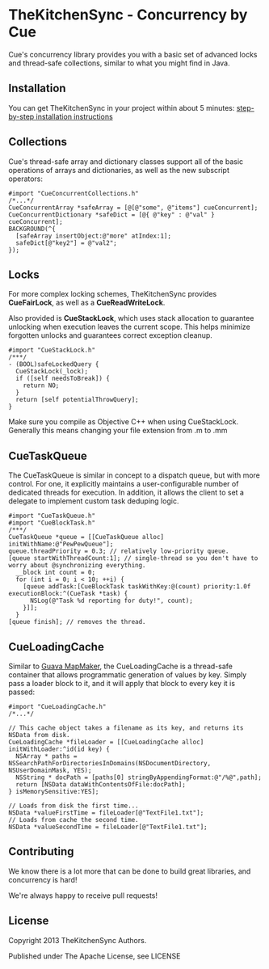TheKitchenSync - Concurrency by Cue
===========================

Cue's concurrency library provides you with a basic set of advanced locks and thread-safe collections, similar to what you might find in Java. 

## Installation
You can get TheKitchenSync in your project within about 5 minutes: [step-by-step installation instructions](/Documentation/INSTALL.md)

## Collections
Cue's thread-safe array and dictionary classes support all of the basic operations of arrays and dictionaries, 
as well as the new subscript operators:
~~~~~~~~~~~~~~~~~~~~~~~~~~~~~~~~.objc
#import "CueConcurrentCollections.h"
/*...*/
CueConcurrentArray *safeArray = [@[@"some", @"items"] cueConcurrent];
CueConcurrentDictionary *safeDict = [@{ @"key" : @"val" } cueConcurrent];
BACKGROUND(^{
  [safeArray insertObject:@"more" atIndex:1];
  safeDict[@"key2"] = @"val2";
});
~~~~~~~~~~~~~~~~~~~~~~~~~~~~~~~~

## Locks
For more complex locking schemes, TheKitchenSync provides __CueFairLock__, as well as a __CueReadWriteLock__.

Also provided is __CueStackLock__, which uses stack allocation to guarantee unlocking when execution leaves the current scope.
This helps minimize forgotten unlocks and guarantees correct exception cleanup.

~~~~~~~~~~~~~~~~~~~~~~~~~~~~~~~~.objc
#import "CueStackLock.h"
/***/
- (BOOL)safeLockedQuery {
  CueStackLock(_lock);
  if ([self needsToBreak]) {
    return NO;
  }
  return [self potentialThrowQuery];  
}
~~~~~~~~~~~~~~~~~~~~~~~~~~~~~~~~
Make sure you compile as Objective C++ when using CueStackLock. 
Generally this means changing your file extension from .m to .mm

## CueTaskQueue
The CueTaskQueue is similar in concept to a dispatch queue, but with more control. For one, it explicitly maintains a user-configurable number of dedicated threads for execution.
In addition, it allows the client to set a delegate to implement custom task deduping logic.

~~~~~~~~~~~~~~~~~~~~~~~~~~~~~~~~.objc
#import "CueTaskQueue.h"
#import "CueBlockTask.h"
/***/
CueTaskQueue *queue = [[CueTaskQueue alloc] initWithName:@"PewPewQueue"];
queue.threadPriority = 0.3; // relatively low-priority queue.
[queue startWithThreadCount:1]; // single-thread so you don't have to worry about @synchronizing everything.
  __block int count = 0;
  for (int i = 0; i < 10; ++i) {
    [queue addTask:[CueBlockTask taskWithKey:@(count) priority:1.0f executionBlock:^(CueTask *task) {
      NSLog(@"Task %d reporting for duty!", count);
    }]];
  }
[queue finish]; // removes the thread.
~~~~~~~~~~~~~~~~~~~~~~~~~~~~~~~~

## CueLoadingCache
Similar to [Guava MapMaker](http://docs.guava-libraries.googlecode.com/git-history/v10.0.1/javadoc/com/google/common/collect/MapMaker.html), 
the CueLoadingCache is a thread-safe container that allows programmatic generation of values by key. Simply pass a loader block to it, and it will apply that block to every key it is passed:

~~~~~~~~~~~~~~~~~~~~~~~~~~~~~~~~.objc
#import "CueLoadingCache.h"
/*...*/   

// This cache object takes a filename as its key, and returns its NSData from disk.
CueLoadingCache *fileLoader = [[CueLoadingCache alloc] initWithLoader:^id(id key) {
  NSArray * paths = NSSearchPathForDirectoriesInDomains(NSDocumentDirectory, NSUserDomainMask, YES);
  NSString * docPath = [paths[0] stringByAppendingFormat:@"/%@",path];
  return [NSData dataWithContentsOfFile:docPath];
} isMemorySensitive:YES];

// Loads from disk the first time...
NSData *valueFirstTime = fileLoader[@"TextFile1.txt"];
// Loads from cache the second time.
NSData *valueSecondTime = fileLoader[@"TextFile1.txt"];
~~~~~~~~~~~~~~~~~~~~~~~~~~~~~~~~

## Contributing

We know there is a lot more that can be done to build great libraries, and concurrency is hard!

We're always happy to receive pull requests!

## License

Copyright 2013 TheKitchenSync Authors.

Published under The Apache License, see LICENSE
